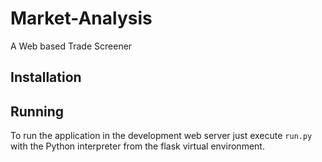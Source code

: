 Market-Analysis
===============

A Web based Trade Screener 


Installation
------------



Running
-------

To run the application in the development web server just execute `run.py` with the Python interpreter from the flask virtual environment.

